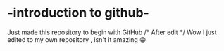 # -introduction to github-
Just made this repository  to begin with GitHub 
/* After edit */
Wow I just edited to my own repository , isn't it amazing 😁
